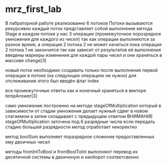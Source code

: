 # mrz_first_lab
В лабраторной работе реализованно 6 потоков 
Потоки вызываются рекурсивно каждый поток представляет собой выполнение метода Stage
в каждом потоке у нас 3 операции (промежуточное порозрядное умножения для каждого из чисел)
так как операции выполняются за разное время, а операция 2 потока 2 не может начаться пока операция 2 потока 1 не закончится
так как зависит от результатов её выполнения введены маркеры измениния для каждой пары чисел и они храняться в массиве  change[3]

новый поток необходимо создавать только после выполнения первой операции в потоке (на следующих операциях не нужно) для отслеживания этого был
введён флаг index

все промежуточные ответы как и конечный храняться в векторе tempAnswer[3]

само умножение построенно на методе stageOfMultiplication который в зависимости от стадии умножения делает нужный сдвиг в новом слагаемом а затем складывает 
с предыдущем ответом
ВНИМАНИЕ stageOfMultiplication заточена под 6 разрядные числа если передать стадию большей разрядности метод отработает некоректно

метод boolSum выполняет поразрядное сложение предоставленных ему двоичных чисел

методы fromIntToBool и fromBoolToInt выполняют перевод их десятичной системы в двоичнную и наоборот соответсвенно
